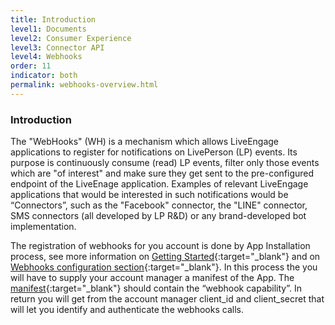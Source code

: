 ```yaml
---
title: Introduction
level1: Documents
level2: Consumer Experience
level3: Connector API
level4: Webhooks
order: 11
indicator: both
permalink: webhooks-overview.html
---
```


### Introduction

The "WebHooks" (WH) is a mechanism which allows LiveEngage applications to register for notifications on LivePerson (LP) events. Its purpose is  continuously consume (read) LP events, filter only those events which are "of interest" and make sure they get sent to the pre-configured endpoint of the LiveEnage application. Examples of relevant LiveEngage applications that would be interested in such notifications would be “Connectors”, such as the "Facebook" connector, the "LINE" connector, SMS connectors (all developed by LP R&D) or any brand-developed bot implementation.

The registration of webhooks for you account is done by App Installation process, see more information on [Getting Started](connectorAPIGettingStarted.html){:target="_blank"} and on [Webhooks configuration section](webhooks-configuration.html){:target="_blank"}. In this process the you will have to supply your account manager a manifest of the App. The [manifest](AppInstallJSON.html){:target="_blank"} should contain the “webhook capability”. In return you will get from the account manager client_id and client_secret that will let you identify and authenticate the webhooks calls.
